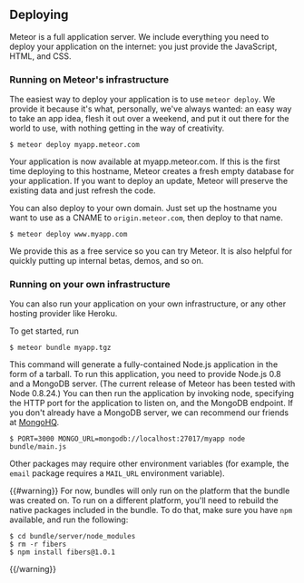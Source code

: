 <h2 id="deploying">Deploying</h2>

Meteor is a full application server.  We include everything you need
to deploy your application on the internet: you just provide the JavaScript,
HTML, and CSS.

<h3 class="nosection">Running on Meteor's infrastructure</h3>

The easiest way to deploy your application is to use `meteor
deploy`.  We provide it because it's what, personally, we've always
wanted: an easy way to take an app idea, flesh it out over a weekend,
and put it out there for the world to use, with nothing getting in the
way of creativity.

    $ meteor deploy myapp.meteor.com

Your application is now available at myapp.meteor.com.  If
this is the first time deploying to this hostname, Meteor creates a
fresh empty database for your application.  If you want to deploy an
update, Meteor will preserve the existing data and just refresh the
code.

You can also deploy to your own domain.  Just set up the hostname you
want to use as a CNAME to `origin.meteor.com`,
then deploy to that name.

    $ meteor deploy www.myapp.com

We provide this as a free service so you can try Meteor.  It is also
helpful for quickly putting up internal betas, demos, and so on.

<h3 class="nosection">Running on your own infrastructure</h3>

You can also run your application on your own infrastructure, or any
other hosting provider like Heroku.

To get started, run

    $ meteor bundle myapp.tgz

This command will generate a fully-contained Node.js application in the form of
a tarball.  To run this application, you need to provide Node.js 0.8 and a
MongoDB server.  (The current release of Meteor has been tested with Node
0.8.24.) You can then run the application by invoking node, specifying the HTTP
port for the application to listen on, and the MongoDB endpoint.  If you don't
already have a MongoDB server, we can recommend our friends at
[MongoHQ](http://mongohq.com).

    $ PORT=3000 MONGO_URL=mongodb://localhost:27017/myapp node bundle/main.js

Other packages may require other environment variables (for example, the `email`
package requires a `MAIL_URL` environment variable).

{{#warning}}
For now, bundles will only run on the platform that the bundle was
created on.  To run on a different platform, you'll need to rebuild
the native packages included in the bundle.  To do that, make sure you
have `npm` available, and run the following:

    $ cd bundle/server/node_modules
    $ rm -r fibers
    $ npm install fibers@1.0.1
{{/warning}}
